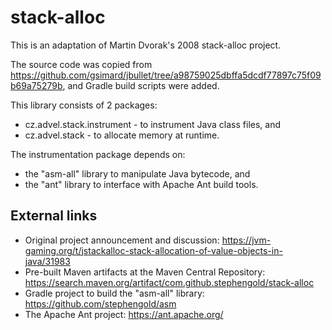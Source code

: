 # stack-alloc
This is an adaptation of Martin Dvorak's 2008 stack-alloc project.

The source code was copied from https://github.com/gsimard/jbullet/tree/a98759025dbffa5dcdf77897c75f09b69a75279b,
and Gradle build scripts were added.

This library consists of 2 packages:
+ cz.advel.stack.instrument - to instrument Java class files, and
+ cz.advel.stack - to allocate memory at runtime.

The instrumentation package depends on:
+ the "asm-all" library to manipulate Java bytecode, and
+ the "ant" library to interface with Apache Ant build tools.

## External links
+ Original project announcement and discussion:  https://jvm-gaming.org/t/jstackalloc-stack-allocation-of-value-objects-in-java/31983
+ Pre-built Maven artifacts at the Maven Central Repository:  https://search.maven.org/artifact/com.github.stephengold/stack-alloc
+ Gradle project to build the "asm-all" library:  https://github.com/stephengold/asm
+ The Apache Ant project:  https://ant.apache.org/
